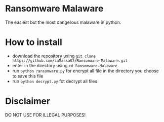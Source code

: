 # Ransomware Malaware
The easiest but the most dangerous malaware in python.
 
 
# How to install
- download the repository using `git clone https://github.com/LaMassa07/Ransomware-Malaware.git`
- enter in the directory using `cd Ransomware-Malaware`
- run `python ransomware.py` for encrypt all file in the directory you choose to save this file
- run `python decrypt.py` fot decrypt all files
 
# Disclaimer
DO NOT USE FOR ILLEGAL PURPOSES!
